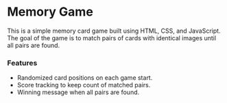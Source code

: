 <h1>Memory Game</h1>
This is a simple memory card game built using HTML, CSS, and JavaScript. The goal of the game is to match pairs of cards with identical images until all pairs are found.

<h3>Features</h3>

<ul>
  <li>Randomized card positions on each game start.</li>
  <li>Score tracking to keep count of matched pairs.</li>
  <li>Winning message when all pairs are found.</li>
</ul>
